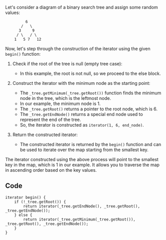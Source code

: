 Let's consider a diagram of a binary search tree and assign some random values:

```
         6
       /   \
      3     9
     / \   / \
    1   5 7   12
```

Now, let's step through the construction of the iterator using the given `begin()` function:

1. Check if the root of the tree is null (empty tree case):
   - In this example, the root is not null, so we proceed to the else block.

2. Construct the iterator with the minimum node as the starting point:
   - The `_tree.getMinimum(_tree.getRoot())` function finds the minimum node in the tree, which is the leftmost node.
   - In our example, the minimum node is 1.
   - The `_tree.getRoot()` returns a pointer to the root node, which is 6.
   - The `_tree.getEndNode()` returns a special end node used to represent the end of the tree.
   - So, the iterator is constructed as `iterator(1, 6, end_node)`.

3. Return the constructed iterator:
   - The constructed iterator is returned by the `begin()` function and can be used to iterate over the map starting from the smallest key.

The iterator constructed using the above process will point to the smallest key in the map, which is 1 in our example. It allows you to traverse the map in ascending order based on the key values.

## Code

    iterator begin() {
        if (!_tree.getRoot()) {
            return iterator(_tree.getEndNode(), _tree.getRoot(), _tree.getEndNode());
        } else {
            return iterator(_tree.getMinimum(_tree.getRoot()), _tree.getRoot(), _tree.getEndNode());
        }
    }